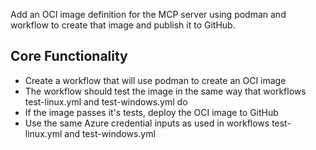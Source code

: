 Add an OCI image definition for the MCP server using podman and workflow to create that image and publish it to GitHub.

## Core Functionality
- Create a workflow that will use podman to create an OCI image
- The workflow should test the image in the same way that workflows test-linux.yml and test-windows.yml do
- If the image passes it's tests, deploy the OCI image to GitHub
- Use the same Azure credential inputs as used in workflows test-linux.yml and test-windows.yml
